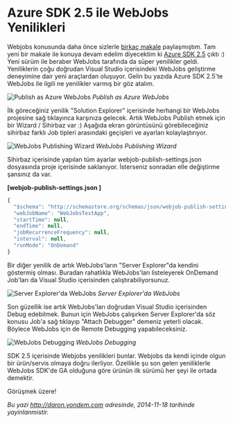 # Azure SDK 2.5 ile WebJobs Yenilikleri 

Webjobs konusunda daha önce sizlerle [birkaç
makale](http://daron.yondem.com/software/search/webjobs) paylaşmıştım.
Tam yeni bir makale ile konuya devam edelim diyecektim ki [Azure SDK
2.5](http://azure.microsoft.com/en-us/downloads/archive-net-downloads/)
çıktı :) Yeni sürüm ile beraber WebJobs tarafında da süper yenilikler
geldi. Yeniliklerin çoğu doğrudan Visual Studio içerisindeki WebJobs
geliştirme deneyimine dair yeni araçlardan oluşuyor. Gelin bu yazıda
Azure SDK 2.5'te WebJobs ile ilgili ne yenilikler varmış bir göz atalım.

![Publish as Azure
WebJobs](media/Azure_SDK_2_5_ile_WebJobs_Yenilikleri/webjobs_sdk25.png)
*Publish as Azure WebJobs*

İlk göreceğiniz yenilik "Solution Explorer" içerisinde herhangi bir
WebJobs projesine sağ tıklayınca karşınıza gelecek. Artık WebJobs
Publish etmek için bir Wizard / Sihirbaz var :) Aşağıda ekran
görüntüsünü görebileceğiniz sihirbaz farklı Job tipleri arasındaki
geçişleri ve ayarları kolaylaştırıyor.

![WebJobs Publishing
Wizard](media/Azure_SDK_2_5_ile_WebJobs_Yenilikleri/webjobs_sdk25_2.png)
*WebJobs Publishing Wizard*

Sihirbaz içerisinde yapılan tüm ayarlar webjob-publish-settings.json
dosyasında proje içerisinde saklanıyor. İsterseniz sonradan elle
değiştirme şansınız da var.

**[webjob-publish-settings.json ]**

```Javascript
{
  "$schema": "http://schemastore.org/schemas/json/webjob-publish-settings.json",
  "webJobName": "WebJobsTestApp",
  "startTime": null,
  "endTime": null,
  "jobRecurrenceFrequency": null,
  "interval": null,
  "runMode": "OnDemand"
}
```

Bir diğer yenilik de artık WebJobs'ların "Server Explorer"da kendini
göstermiş olması. Buradan rahatlıkla WebJobs'ları listeleyerek OnDemand
Job'ları da Visual Studio içerisinden çalıştırabiliyorsunuz.

![Server Explorer'da
WebJobs](media/Azure_SDK_2_5_ile_WebJobs_Yenilikleri/webjobs_sdk25_3.png)
*Server Explorer'da WebJobs*

Son güzellik ise artık WebJobs'ları doğrudan Visual Studio içerisinden
Debug edebilmek. Bunun için WebJobs çalışırken Server Explorer'da söz
konusu Job'a sağ tıklayıp "Attach Debugger" demeniz yeterli olacak.
Böylece WebJobs için de Remote Debugging yapabileceksiniz.

![WebJobs
Debugging](media/Azure_SDK_2_5_ile_WebJobs_Yenilikleri/webjobs_sdk25_4.png)
*WebJobs Debugging*

SDK 2.5 içerisinde Webjobs yenilikleri bunlar. Webjobs da kendi içinde
olgun bir ürün/servis olmaya doğru ilerliyor. Özellikle şu son gelen
yeniliklerle WebJobs SDK'de GA olduğuna göre ürünün ilk sürümü her şeyi
ile ortada demektir.

Görüşmek üzere!


*Bu yazi http://daron.yondem.com adresinde, 2014-11-18 tarihinde yayinlanmistir.*